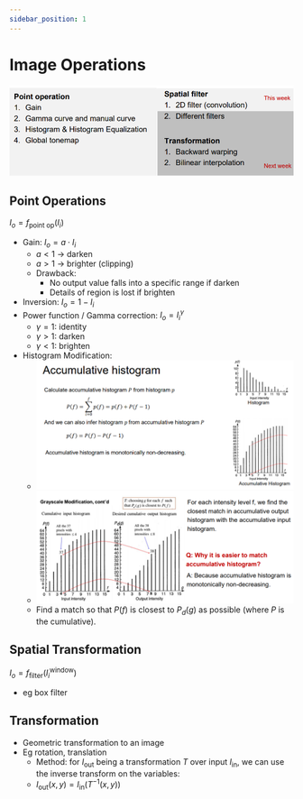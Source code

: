 ```yaml
---
sidebar_position: 1
---
```


# Image Operations

![alt text](image.png)

## Point Operations

$I_o=f_{\text{point op}}(I_i)$

* Gain: $I_o=a\cdot I_i$
  * $a<1$ -> darken
  * $a>1$ -> brighter (clipping)
  * Drawback:   
    * No output value falls into a specific range if darken
    * Details of region is lost if brighten
* Inversion: $I_o=1-I_i$
* Power function / Gamma correction: $I_o=I_i^\gamma$
  * $\gamma=1$: identity
  * $\gamma>1$: darken
  * $\gamma<1$: brighten
* Histogram Modification:
  * ![alt text](image-1.png)
  * ![alt text](image-2.png)
  * Find a match so that $P(f)$ is closest to $P_d(g)$ as possible (where $P$ is the cumulative).

## Spatial Transformation

$I_o=f_{\text{filter}}(I_i^\text{window})$

* eg box filter

## Transformation

* Geometric transformation to an image
* Eg rotation, translation
  * Method: for $I_\text{out}$ being a transformation $T$ over input $I_\text{in}$, we can use the inverse transform on the variables:
  * $I_\text{out}(x,y)=I_\text{in}(T^{-1}(x,y))$

